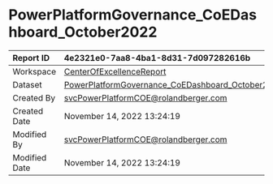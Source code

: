 



# PowerPlatformGovernance_CoEDashboard_October2022

|Report ID|4e2321e0-7aa8-4ba1-8d31-7d097282616b|
| :--- | :--- |
|Workspace|[CenterOfExcellenceReport](../Workspaces/CenterOfExcellenceReport.md)|
|Dataset|[PowerPlatformGovernance_CoEDashboard_October2022](../Datasets/PowerPlatformGovernance_CoEDashboard_October2022.md)|
|Created By|svcPowerPlatformCOE@rolandberger.com|
|Created Date|November 14, 2022 13:24:19|
|Modified By|svcPowerPlatformCOE@rolandberger.com|
|Modified Date|November 14, 2022 13:24:19|
